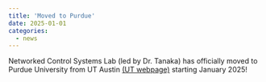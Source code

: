 ```yaml
---
title: 'Moved to Purdue'
date: 2025-01-01
categories:
  - news
---
```


Networked Control Systems Lab (led by Dr. Tanaka) has officially moved to Purdue University from UT Austin <a href="https://sites.utexas.edu/tanaka/">(UT webpage)</a> starting January 2025!

